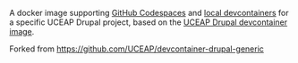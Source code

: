 A docker image supporting [GitHub Codespaces](https://github.com/features/codespaces) and [local devcontainers](https://containers.dev) for a specific UCEAP Drupal project, based on the [UCEAP Drupal devcontainer image](https://github.com/UCEAP/drupal-dev).

Forked from https://github.com/UCEAP/devcontainer-drupal-generic
